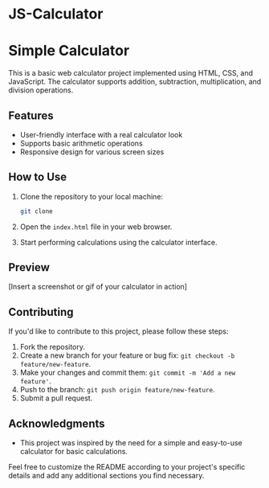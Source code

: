 # JS-Calculator
# Simple Calculator

This is a basic web calculator project implemented using HTML, CSS, and JavaScript. The calculator supports addition, subtraction, multiplication, and division operations.

## Features

- User-friendly interface with a real calculator look
- Supports basic arithmetic operations
- Responsive design for various screen sizes

## How to Use

1. Clone the repository to your local machine:

    ```bash
    git clone 
    ```

2. Open the `index.html` file in your web browser.

3. Start performing calculations using the calculator interface.

## Preview

[Insert a screenshot or gif of your calculator in action]

## Contributing

If you'd like to contribute to this project, please follow these steps:

1. Fork the repository.
2. Create a new branch for your feature or bug fix: `git checkout -b feature/new-feature`.
3. Make your changes and commit them: `git commit -m 'Add a new feature'`.
4. Push to the branch: `git push origin feature/new-feature`.
5. Submit a pull request.



## Acknowledgments

- This project was inspired by the need for a simple and easy-to-use calculator for basic calculations.

Feel free to customize the README according to your project's specific details and add any additional sections you find necessary.


